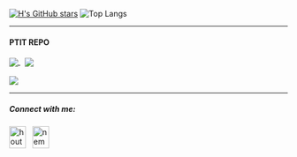 [![H's GitHub stars](https://github-readme-stats.vercel.app/api?username=houtadono&show_icons=true&border_color=87adff&theme=aura&text_color=7bb5db&include_all_commits=true&custom_title=Houta)](https://github.com/houtadono) 
![Top Langs](https://github-readme-stats.vercel.app/api/top-langs/?username=houtadono&border_color=87adff&theme=aura&text_color=7bb5db)

---

#### PTIT REPO

<a href="https://github.com/houtadono/java_oop_code-ptit" >
  <img align="center" src="https://github-readme-stats.vercel.app/api/pin/?username=houtadono&theme=midnight-purple&border_color=87adff&repo=java_oop_code-ptit" />
</a>
&nbsp;
<a href="https://github.com/houtadono/Data-Structures-And-Algorithms-CPP">
  <img align="center" src="https://github-readme-stats.vercel.app/api/pin/?username=houtadono&theme=midnight-purple&border_color=87adff&repo=Data-Structures-And-Algorithms-CPP" />
</a>
<br>
<br>
<a href="https://github.com/houtadono/Mang_may_tinh">
  <img align="center" src="https://github-readme-stats.vercel.app/api/pin/?username=houtadono&theme=midnight-purple&border_color=87adff&repo=Mang_may_tinh" />
</a>

---

<h5 >Connect with me:</h5>
<p align="left">
<a href="https://fb.com/houtazzz" target="blank"><img align="center" src="https://raw.githubusercontent.com/rahuldkjain/github-profile-readme-generator/master/src/images/icons/Social/facebook.svg" alt="houtazzz" height="40" width="30" /></a>
  &nbsp;
<a href="https://instagram.com/nemo_k2" target="blank"><img align="center" src="https://raw.githubusercontent.com/rahuldkjain/github-profile-readme-generator/master/src/images/icons/Social/instagram.svg" alt="nemo_k2" height="40" width="30" /></a>
</p>


